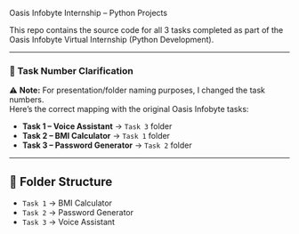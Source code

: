 Oasis Infobyte Internship – Python Projects

This repo contains the source code for all 3 tasks completed as part of the Oasis Infobyte Virtual Internship (Python Development).

---

### 📝 Task Number Clarification

⚠️ **Note:** For presentation/folder naming purposes, I changed the task numbers.  
Here’s the correct mapping with the original Oasis Infobyte tasks:

- **Task 1 – Voice Assistant** → `Task 3` folder  
- **Task 2 – BMI Calculator** → `Task 1` folder  
- **Task 3 – Password Generator** → `Task 2` folder

---

## 📁 Folder Structure


- `Task 1` → BMI Calculator  
- `Task 2` → Password Generator  
- `Task 3` → Voice Assistant

